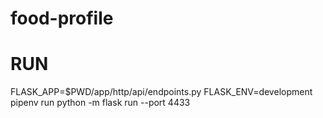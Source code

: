 # food-profile

# RUN

FLASK_APP=$PWD/app/http/api/endpoints.py FLASK_ENV=development pipenv run python -m flask run --port 4433
